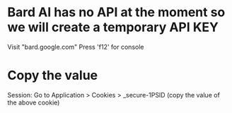 # Bard AI has no API at the moment so we will create a temporary API KEY

Visit "bard.google.com"
Press 'f12' for console

# Copy the value
Session: Go to Application > Cookies > _secure-1PSID
(copy the value of the above cookie)

